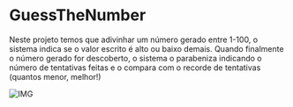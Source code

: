 # GuessTheNumber
Neste projeto temos que adivinhar um número gerado entre 1-100, o sistema indica se o valor escrito é alto ou baixo demais. 
Quando finalmente o número gerado for descoberto, o sistema o parabeniza indicando o número de tentativas feitas e o compara com o recorde de tentativas (quantos menor, melhor!) 

![IMG](imagee)
